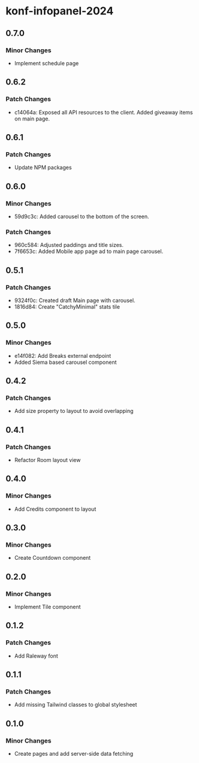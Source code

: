 # konf-infopanel-2024

## 0.7.0

### Minor Changes

- Implement schedule page

## 0.6.2

### Patch Changes

- c14064a: Exposed all API resources to the client.
  Added giveaway items on main page.

## 0.6.1

### Patch Changes

- Update NPM packages

## 0.6.0

### Minor Changes

- 59d9c3c: Added carousel to the bottom of the screen.

### Patch Changes

- 960c584: Adjusted paddings and title sizes.
- 7f6653c: Added Mobile app page ad to main page carousel.

## 0.5.1

### Patch Changes

- 9324f0c: Created draft Main page with carousel.
- 1816d84: Create "CatchyMinimal" stats tile

## 0.5.0

### Minor Changes

- e14f082: Add Breaks external endpoint
- Added Siema based carousel component

## 0.4.2

### Patch Changes

- Add size property to layout to avoid overlapping

## 0.4.1

### Patch Changes

- Refactor Room layout view

## 0.4.0

### Minor Changes

- Add Credits component to layout

## 0.3.0

### Minor Changes

- Create Countdown component

## 0.2.0

### Minor Changes

- Implement Tile component

## 0.1.2

### Patch Changes

- Add Raleway font

## 0.1.1

### Patch Changes

- Add missing Tailwind classes to global stylesheet

## 0.1.0

### Minor Changes

- Create pages and add server-side data fetching
